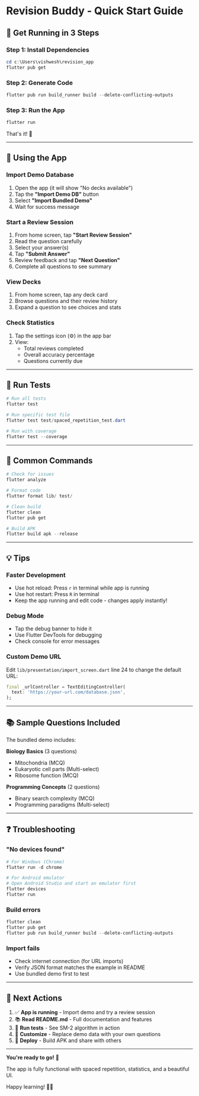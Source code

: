 # Revision Buddy - Quick Start Guide

## 🚀 Get Running in 3 Steps

### Step 1: Install Dependencies
```powershell
cd c:\Users\vishwesh\revision_app
flutter pub get
```

### Step 2: Generate Code
```powershell
flutter pub run build_runner build --delete-conflicting-outputs
```

### Step 3: Run the App
```powershell
flutter run
```

That's it! 🎉

---

## 📱 Using the App

### Import Demo Database
1. Open the app (it will show "No decks available")
2. Tap the **"Import Demo DB"** button
3. Select **"Import Bundled Demo"**
4. Wait for success message

### Start a Review Session
1. From home screen, tap **"Start Review Session"**
2. Read the question carefully
3. Select your answer(s)
4. Tap **"Submit Answer"**
5. Review feedback and tap **"Next Question"**
6. Complete all questions to see summary

### View Decks
1. From home screen, tap any deck card
2. Browse questions and their review history
3. Expand a question to see choices and stats

### Check Statistics
1. Tap the settings icon (⚙️) in the app bar
2. View:
   - Total reviews completed
   - Overall accuracy percentage
   - Questions currently due

---

## 🧪 Run Tests

```powershell
# Run all tests
flutter test

# Run specific test file
flutter test test/spaced_repetition_test.dart

# Run with coverage
flutter test --coverage
```

---

## 🔧 Common Commands

```powershell
# Check for issues
flutter analyze

# Format code
flutter format lib/ test/

# Clean build
flutter clean
flutter pub get

# Build APK
flutter build apk --release
```

---

## 💡 Tips

### Faster Development
- Use hot reload: Press `r` in terminal while app is running
- Use hot restart: Press `R` in terminal
- Keep the app running and edit code - changes apply instantly!

### Debug Mode
- Tap the debug banner to hide it
- Use Flutter DevTools for debugging
- Check console for error messages

### Custom Demo URL
Edit `lib/presentation/import_screen.dart` line 24 to change the default URL:
```dart
final _urlController = TextEditingController(
  text: 'https://your-url.com/database.json',
);
```

---

## 📚 Sample Questions Included

The bundled demo includes:

**Biology Basics** (3 questions)
- Mitochondria (MCQ)
- Eukaryotic cell parts (Multi-select)
- Ribosome function (MCQ)

**Programming Concepts** (2 questions)
- Binary search complexity (MCQ)
- Programming paradigms (Multi-select)

---

## ❓ Troubleshooting

### "No devices found"
```powershell
# For Windows (Chrome)
flutter run -d chrome

# For Android emulator
# Open Android Studio and start an emulator first
flutter devices
flutter run
```

### Build errors
```powershell
flutter clean
flutter pub get
flutter pub run build_runner build --delete-conflicting-outputs
```

### Import fails
- Check internet connection (for URL imports)
- Verify JSON format matches the example in README
- Use bundled demo first to test

---

## 🎯 Next Actions

1. ✅ **App is running** - Import demo and try a review session
2. 📚 **Read README.md** - Full documentation and features
3. 🧪 **Run tests** - See SM-2 algorithm in action
4. 🎨 **Customize** - Replace demo data with your own questions
5. 🚀 **Deploy** - Build APK and share with others

---

**You're ready to go!** 🎉

The app is fully functional with spaced repetition, statistics, and a beautiful UI.

Happy learning! 📖✨
